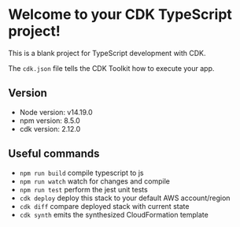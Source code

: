 # Welcome to your CDK TypeScript project!

This is a blank project for TypeScript development with CDK.

The `cdk.json` file tells the CDK Toolkit how to execute your app.

## Version
- Node version: v14.19.0
- npm version: 8.5.0
- cdk version: 2.12.0

## Useful commands

 * `npm run build`   compile typescript to js
 * `npm run watch`   watch for changes and compile
 * `npm run test`    perform the jest unit tests
 * `cdk deploy`      deploy this stack to your default AWS account/region
 * `cdk diff`        compare deployed stack with current state
 * `cdk synth`       emits the synthesized CloudFormation template
